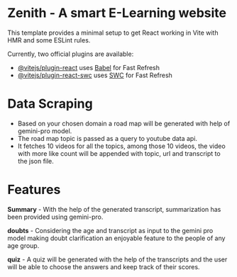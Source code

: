 # Zenith - A smart E-Learning website

This template provides a minimal setup to get React working in Vite with HMR and some ESLint rules.

Currently, two official plugins are available:

- [@vitejs/plugin-react](https://github.com/vitejs/vite-plugin-react/blob/main/packages/plugin-react/README.md) uses [Babel](https://babeljs.io/) for Fast Refresh
- [@vitejs/plugin-react-swc](https://github.com/vitejs/vite-plugin-react-swc) uses [SWC](https://swc.rs/) for Fast Refresh

# Data Scraping
- Based on your chosen domain a road map will be generated with help of gemini-pro model.
- The road map topic is passed as a query to youtube data api.
- It fetches 10 videos for all the topics, among those 10 videos, the video with more like count will be appended with topic, url and transcript to the json file.

# Features
**Summary** - With the help of the generated transcript, summarization has been provided using gemini-pro.

**doubts**  - Considering the age and transcript as input to the gemini pro model making doubt clarification an enjoyable feature to the people of any age group.

**quiz**    - A quiz will be generated with the help of the transcripts and the user will be able to choose the answers and keep track of their scores.

